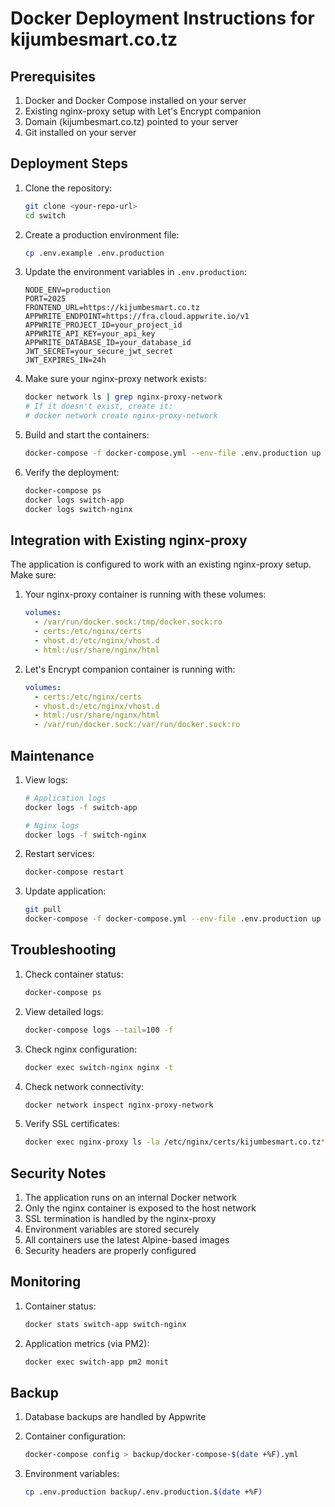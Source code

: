 # Docker Deployment Instructions for kijumbesmart.co.tz

## Prerequisites

1. Docker and Docker Compose installed on your server
2. Existing nginx-proxy setup with Let's Encrypt companion
3. Domain (kijumbesmart.co.tz) pointed to your server
4. Git installed on your server

## Deployment Steps

1. Clone the repository:
   ```bash
   git clone <your-repo-url>
   cd switch
   ```

2. Create a production environment file:
   ```bash
   cp .env.example .env.production
   ```

3. Update the environment variables in `.env.production`:
   ```env
   NODE_ENV=production
   PORT=2025
   FRONTEND_URL=https://kijumbesmart.co.tz
   APPWRITE_ENDPOINT=https://fra.cloud.appwrite.io/v1
   APPWRITE_PROJECT_ID=your_project_id
   APPWRITE_API_KEY=your_api_key
   APPWRITE_DATABASE_ID=your_database_id
   JWT_SECRET=your_secure_jwt_secret
   JWT_EXPIRES_IN=24h
   ```

4. Make sure your nginx-proxy network exists:
   ```bash
   docker network ls | grep nginx-proxy-network
   # If it doesn't exist, create it:
   # docker network create nginx-proxy-network
   ```

5. Build and start the containers:
   ```bash
   docker-compose -f docker-compose.yml --env-file .env.production up -d --build
   ```

6. Verify the deployment:
   ```bash
   docker-compose ps
   docker logs switch-app
   docker logs switch-nginx
   ```

## Integration with Existing nginx-proxy

The application is configured to work with an existing nginx-proxy setup. Make sure:

1. Your nginx-proxy container is running with these volumes:
   ```yaml
   volumes:
     - /var/run/docker.sock:/tmp/docker.sock:ro
     - certs:/etc/nginx/certs
     - vhost.d:/etc/nginx/vhost.d
     - html:/usr/share/nginx/html
   ```

2. Let's Encrypt companion container is running with:
   ```yaml
   volumes:
     - certs:/etc/nginx/certs
     - vhost.d:/etc/nginx/vhost.d
     - html:/usr/share/nginx/html
     - /var/run/docker.sock:/var/run/docker.sock:ro
   ```

## Maintenance

1. View logs:
   ```bash
   # Application logs
   docker logs -f switch-app

   # Nginx logs
   docker logs -f switch-nginx
   ```

2. Restart services:
   ```bash
   docker-compose restart
   ```

3. Update application:
   ```bash
   git pull
   docker-compose -f docker-compose.yml --env-file .env.production up -d --build
   ```

## Troubleshooting

1. Check container status:
   ```bash
   docker-compose ps
   ```

2. View detailed logs:
   ```bash
   docker-compose logs --tail=100 -f
   ```

3. Check nginx configuration:
   ```bash
   docker exec switch-nginx nginx -t
   ```

4. Check network connectivity:
   ```bash
   docker network inspect nginx-proxy-network
   ```

5. Verify SSL certificates:
   ```bash
   docker exec nginx-proxy ls -la /etc/nginx/certs/kijumbesmart.co.tz*
   ```

## Security Notes

1. The application runs on an internal Docker network
2. Only the nginx container is exposed to the host network
3. SSL termination is handled by the nginx-proxy
4. Environment variables are stored securely
5. All containers use the latest Alpine-based images
6. Security headers are properly configured

## Monitoring

1. Container status:
   ```bash
   docker stats switch-app switch-nginx
   ```

2. Application metrics (via PM2):
   ```bash
   docker exec switch-app pm2 monit
   ```

## Backup

1. Database backups are handled by Appwrite
2. Container configuration:
   ```bash
   docker-compose config > backup/docker-compose-$(date +%F).yml
   ```

3. Environment variables:
   ```bash
   cp .env.production backup/.env.production.$(date +%F)
   ```
